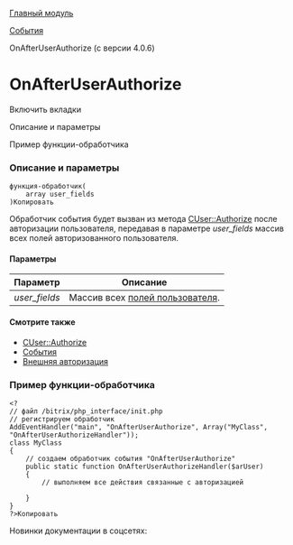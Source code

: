[Главный модуль](/api_help/main/index.php)

[События](/api_help/main/events/index.php)

OnAfterUserAuthorize (с версии 4.0.6)

OnAfterUserAuthorize
====================

Включить вкладки

Описание и параметры

Пример функции-обработчика

### Описание и параметры

```
функция-обработчик(
	array user_fields
)Копировать
```

Обработчик события будет вызван из метода [CUser::Authorize](/api_help/main/reference/cuser/authorize.php) после авторизации пользователя, передавая в параметре *user\_fields* массив всех полей авторизованного пользователя.

#### Параметры

| Параметр | Описание |
| --- | --- |
| *user\_fields* | Массив всех [полей пользователя](/api_help/main/reference/cuser/index.php). |

#### Смотрите также

* [CUser::Authorize](/api_help/main/reference/cuser/authorize.php)
* [События](http://dev.1c-bitrix.ru/learning/course/index.php?COURSE_ID=43&LESSON_ID=3493)
* [Внешняя авторизация](http://dev.1c-bitrix.ru/learning/course/index.php?&COURSE_ID=43&LESSON_ID=3574)

### Пример функции-обработчика

```
<?
// файл /bitrix/php_interface/init.php
// регистрируем обработчик
AddEventHandler("main", "OnAfterUserAuthorize", Array("MyClass", "OnAfterUserAuthorizeHandler"));
class MyClass
{
	// создаем обработчик события "OnAfterUserAuthorize"
	public static function OnAfterUserAuthorizeHandler($arUser)
	{
		// выполняем все действия связанные с авторизацией
      
	}
}
?>Копировать
```

Новинки документации в соцсетях: